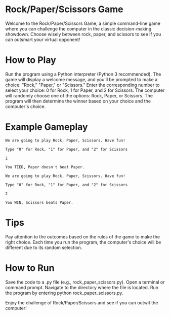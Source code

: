 # Rock/Paper/Scissors Game
Welcome to the Rock/Paper/Scissors Game, a simple command-line game where you can challenge the computer in the classic decision-making showdown. Choose wisely between rock, paper, and scissors to see if you can outsmart your virtual opponent!

# How to Play
Run the program using a Python interpreter (Python 3 recommended).
The game will display a welcome message, and you'll be prompted to make a choice: "Rock," "Paper," or "Scissors."
Enter the corresponding number to select your choice: 0 for Rock, 1 for Paper, and 2 for Scissors.
The computer will randomly choose one of the options: Rock, Paper, or Scissors.
The program will then determine the winner based on your choice and the computer's choice.

# Example Gameplay

    We are going to play Rock, Paper, Scissors. Have fun!

    Type "0" for Rock, "1" for Paper, and "2" for Scissors

    1

    You TIED, Paper doesn't beat Paper.

    We are going to play Rock, Paper, Scissors. Have fun!

    Type "0" for Rock, "1" for Paper, and "2" for Scissors

    2

    You WIN, Scissors beats Paper.

# Tips
Pay attention to the outcomes based on the rules of the game to make the right choice.
Each time you run the program, the computer's choice will be different due to its random selection.

# How to Run
Save the code to a .py file (e.g., rock_paper_scissors.py).
Open a terminal or command prompt.
Navigate to the directory where the file is located.
Run the program by entering python rock_paper_scissors.py.

Enjoy the challenge of Rock/Paper/Scissors and see if you can outwit the computer!
